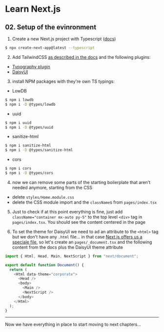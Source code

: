 # Learn Next.js

## 02. Setup of the evinronment

1. Create a new Next.js project with Typescript ([docs](https://nextjs.org/docs#automatic-setup))

```bash
$ npx create-next-app@latest --typescript
```

2. Add TailwindCSS [as described in the docs](https://tailwindcss.com/docs/guides/nextjs) and the following plugins:

- [Typography plugin](https://tailwindcss.com/docs/typography-plugin#installation)
- [DaisyUI](https://daisyui.com/docs/install/)

3. install NPM packages with they're own TS typings:

- LowDB

```bash
$ npm i lowdb
$ npm i -D @types/lowdb
```

- uuid

```bash
$ npm i uuid
$ npm i -D @types/uuid
```

- sanitize-html

```bash
$ npm i sanitize-html
$ npm i -D @types/sanitize-html
```

- cors

```bash
$ npm i cors
$ npm i -D @types/cors
```

4. now we can remove some parts of the starting boilerplate that aren't needed anymore, starting from the CSS

- delete `styles/Home.module.css`
- delete the CSS module import and the `className`s from `pages/index.tsx`

5. Just to check if at this point everything is fine, just add
   `className="container mx-auto py-5"`
   to the top level `<div>` tag in `pages/index.tsx`. You should see the content centered in the page

6. To set the theme for DaisyUI we need to ad an attribute to the `<html>` tag but we don't have any `.html` file... in that case [Next.js offers us a speciale file](https://nextjs.org/docs/advanced-features/custom-document), so let's create an `pages/_document.tsx` and the following content from the docs plus the DaisyUI theme attribute

```typescript
import { Html, Head, Main, NextScript } from "next/document";

export default function Document() {
  return (
    <Html data-theme="corporate">
      <Head />
      <body>
        <Main />
        <NextScript />
      </body>
    </Html>
  );
}
```

---

Now we have everything in place to start moving to next chapters...

